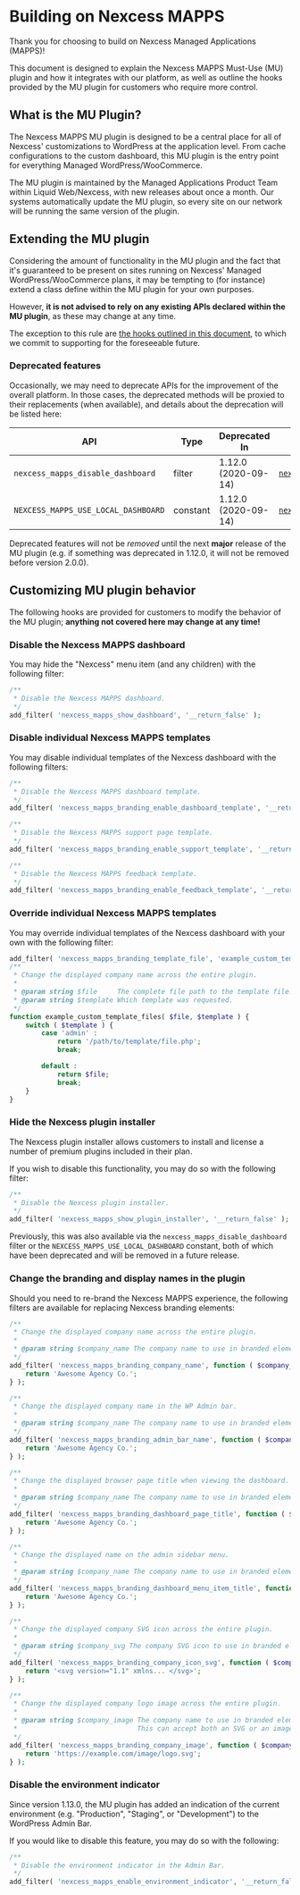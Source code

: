 # Building on Nexcess MAPPS

Thank you for choosing to build on Nexcess Managed Applications (MAPPS)!

This document is designed to explain the Nexcess MAPPS Must-Use (MU) plugin and how it integrates with our platform, as well as outline the hooks provided by the MU plugin for customers who require more control.


## What is the MU Plugin?

The Nexcess MAPPS MU plugin is designed to be a central place for all of Nexcess' customizations to WordPress at the application level. From cache configurations to the custom dashboard, this MU plugin is the entry point for everything Managed WordPress/WooCommerce.

The MU plugin is maintained by the Managed Applications Product Team within Liquid Web/Nexcess, with new releases about once a month. Our systems automatically update the MU plugin, so every site on our network will be running the same version of the plugin.


## Extending the MU plugin

Considering the amount of functionality in the MU plugin and the fact that it's guaranteed to be present on sites running on Nexcess' Managed WordPress/WooCommerce plans, it may be tempting to (for instance) extend a class define within the MU plugin for your own purposes.

However, **it is not advised to rely on any existing APIs declared within the MU plugin**, as these may change at any time.

The exception to this rule are [the hooks outlined in this document](#customizing-mu-plugin-behavior), to which we commit to supporting for the foreseeable future.


### Deprecated features

Occasionally, we may need to deprecate APIs for the improvement of the overall platform. In those cases, the deprecated methods will be proxied to their replacements (when available), and details about the deprecation will be listed here:

| API | Type | Deprecated In | Alternative |
| --- | --- | --- | --- |
| `nexcess_mapps_disable_dashboard` | filter | 1.12.0 (2020-09-14) | [`nexcess_mapps_show_plugin_installer`](#hide-the-nexcess-plugin-installer) |
| `NEXCESS_MAPPS_USE_LOCAL_DASHBOARD` | constant | 1.12.0 (2020-09-14) | [`nexcess_mapps_show_plugin_installer`](#hide-the-nexcess-plugin-installer) |

Deprecated features will not be _removed_ until the next **major** release of the MU plugin (e.g. if something was deprecated in 1.12.0, it will not be removed before version 2.0.0).


## Customizing MU plugin behavior

The following hooks are provided for customers to modify the behavior of the MU plugin; **anything not covered here may change at any time!**


### Disable the Nexcess MAPPS dashboard

You may hide the "Nexcess" menu item (and any children) with the following filter:

```php
/**
 * Disable the Nexcess MAPPS dashboard.
 */
add_filter( 'nexcess_mapps_show_dashboard', '__return_false' );
```


### Disable individual Nexcess MAPPS templates

You may disable individual templates of the Nexcess dashboard with the following filters:

```php
/**
 * Disable the Nexcess MAPPS dashboard template.
 */
add_filter( 'nexcess_mapps_branding_enable_dashboard_template', '__return_false' );

/**
 * Disable the Nexcess MAPPS support page template.
 */
add_filter( 'nexcess_mapps_branding_enable_support_template', '__return_false' );

/**
 * Disable the Nexcess MAPPS feedback template.
 */
add_filter( 'nexcess_mapps_branding_enable_feedback_template', '__return_false' );
```


### Override individual Nexcess MAPPS templates

You may override individual templates of the Nexcess dashboard with your own with the following filter:

```php
add_filter( 'nexcess_mapps_branding_template_file', 'example_custom_template_files', 10, 2 );
/**
 * Change the displayed company name across the entire plugin.
 *
 * @param string $file     The complete file path to the template file.
 * @param string $template Which template was requested.
 */
function example_custom_template_files( $file, $template ) {
	switch ( $template ) {
		case 'admin' :
			return '/path/to/template/file.php';
			break;

		default :
			return $file;
			break;
	}
}
```


### Hide the Nexcess plugin installer

The Nexcess plugin installer allows customers to install and license a number of premium plugins included in their plan.

If you wish to disable this functionality, you may do so with the following filter:

```php
/**
 * Disable the Nexcess plugin installer.
 */
add_filter( 'nexcess_mapps_show_plugin_installer', '__return_false' );
```

Previously, this was also available via the `nexcess_mapps_disable_dashboard` filter or the `NEXCESS_MAPPS_USE_LOCAL_DASHBOARD` constant, both of which have been deprecated and will be removed in a future release.


### Change the branding and display names in the plugin

Should you need to re-brand the Nexcess MAPPS experience, the following filters are available for replacing Nexcess branding elements:

```php
/**
 * Change the displayed company name across the entire plugin.
 *
 * @param string $company_name The company name to use in branded elements.
 */
add_filter( 'nexcess_mapps_branding_company_name', function ( $company_name ) {
	return 'Awesome Agency Co.';
} );

/**
 * Change the displayed company name in the WP Admin bar.
 *
 * @param string $company_name The company name to use in branded elements.
 */
add_filter( 'nexcess_mapps_branding_admin_bar_name', function ( $company_name ) {
	return 'Awesome Agency Co.';
} );

/**
 * Change the displayed browser page title when viewing the dashboard.
 *
 * @param string $company_name The company name to use in branded elements.
 */
add_filter( 'nexcess_mapps_branding_dashboard_page_title', function ( $company_name ) {
	return 'Awesome Agency Co.';
} );

/**
 * Change the displayed name on the admin sidebar menu.
 *
 * @param string $company_name The company name to use in branded elements.
 */
add_filter( 'nexcess_mapps_branding_dashboard_menu_item_title', function ( $company_name ) {
	return 'Awesome Agency Co.';
} );

/**
 * Change the displayed company SVG icon across the entire plugin.
 *
 * @param string $company_svg The company SVG icon to use in branded elements.
 */
add_filter( 'nexcess_mapps_branding_company_icon_svg', function ( $company_svg ) {
	return '<svg version="1.1" xmlns... </svg>';
} );

/**
 * Change the displayed company logo image across the entire plugin.
 *
 * @param string $company_image The company name to use in branded elements.
 *                              This can accept both an SVG or an image url.
 */
add_filter( 'nexcess_mapps_branding_company_image', function ( $company_image ) {
	return 'https://example.com/image/logo.svg';
} );
```

### Disable the environment indicator

Since version 1.13.0, the MU plugin has added an indication of the current environment (e.g. "Production", "Staging", or "Development") to the WordPress Admin Bar.

If you would like to disable this feature, you may do so with the following:

```php
/**
 * Disable the environment indicator in the Admin Bar.
 */
add_filter( 'nexcess_mapps_enable_environment_indicator', '__return_false' );
```
